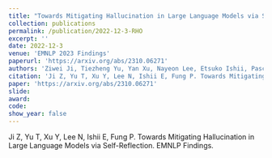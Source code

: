 ```yaml
---
title: "Towards Mitigating Hallucination in Large Language Models via Self-Reflection"
collection: publications
permalink: /publication/2022-12-3-RHO
excerpt: ''
date: 2022-12-3
venue: 'EMNLP 2023 Findings'
paperurl: 'https://arxiv.org/abs/2310.06271'
authors: 'Ziwei Ji, Tiezheng Yu, Yan Xu, Nayeon Lee, Etsuko Ishii, Pascale Fung'
citation: 'Ji Z, Yu T, Xu Y, Lee N, Ishii E, Fung P. Towards Mitigating Hallucination in Large Language Models via Self-Reflection. arXiv preprint arXiv:2310.06271. 2023 Oct 10.'
paper: 'https://arxiv.org/abs/2310.06271'
slide:
award:
code:
show_year: false
---
```


Ji Z, Yu T, Xu Y, Lee N, Ishii E, Fung P. Towards Mitigating Hallucination in Large Language Models via Self-Reflection. EMNLP Findings.
